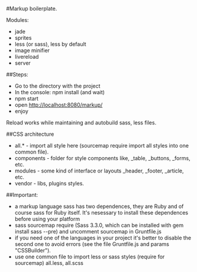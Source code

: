 #Markup boilerplate.

Modules:
- jade
- sprites
- less (or sass), less by default
- image minifier
- livereload
- server

##Steps:
- Go to the directory with the project
- In the console: npm install (and wait)
- npm start
- open [http://localhost:8080/markup/](http://localhost:8080/markup/)
- enjoy

Reload works while maintaining and autobuild sass, less files.

##CSS architecture
- all.* - import all style here (sourcemap require import all styles into one common file).
- components - folder for style components like, _table, _buttons, _forms, etc.
- modules - some kind of interface or layouts _header, _footer, _article, etc.
- vendor - libs, plugins styles.

##Important:
- a markup language sass has two dependences, they are  Ruby and of course sass for Ruby itself. It's nesessary to install these dependences before using your platform
- sass sourcemap require (Sass 3.3.0, which can be installed with gem install sass --pre) and uncomment sourcemap in Gruntfile.js
- if you need one of the languages in your project it's better to disable the second one to avoid errors (see the file Gruntfile.js and params "CSSBuilder").
- use one common file to import less or sass styles (require for sourcemap) all.less, all.scss
